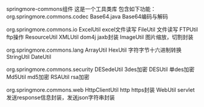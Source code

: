 springmore-commons组件
这是一个工具类库
包含如下功能：
org.springmore.commons.codec
Base64.java Base64编码与解码

org.springmore.commons.io
ExcelUtil excel文件读写
FileUtil 文件读写
FTPUtil ftp操作
ResourceUtil
XMLUtil dom4j jaxb封装
ImageUtil 图片缩放，切割封装

org.springmore.commons.lang
ArrayUtil
HexUtil 字符字节十六进制转换
StringUtil
DateUtil

org.springmore.commons.security
DESedeUtil 3des加密
DESUtil 单des加密
Md5Util md5加密
RSAUtil rsa加密

org.springmore.commons.web
HttpClientUtil http https封装
WebUtil servlet发送response信息封装，发送json字符串封装
